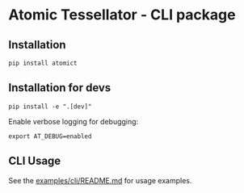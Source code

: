 # Atomic Tessellator - CLI package

## Installation
```
pip install atomict
```

## Installation for devs
```
pip install -e ".[dev]"
```

Enable verbose logging for debugging:

```
export AT_DEBUG=enabled
```

## CLI Usage

See the [examples/cli/README.md](examples/cli/README.md) for usage examples.
